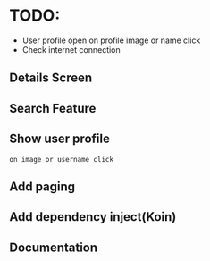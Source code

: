 # TODO:

- User profile open on profile image or name click
- Check internet connection

## Details Screen

## Search Feature
## Show user profile
    on image or username click

## Add paging

## Add dependency inject(Koin)

## Documentation